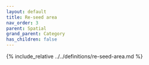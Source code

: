 ```yaml
---
layout: default
title: Re-seed area
nav_order: 3
parent: Spatial
grand_parent: Category
has_children: false
---
```

{% include_relative ../../definitions/re-seed-area.md %}
